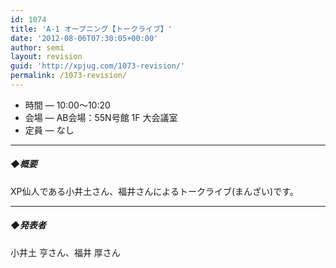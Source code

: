 ```yaml
---
id: 1074
title: 'A-1 オープニング【トークライブ】'
date: '2012-08-06T07:30:05+00:00'
author: semi
layout: revision
guid: 'http://xpjug.com/1073-revision/'
permalink: /1073-revision/
---
```


- 時間 — 10:00〜10:20
- 会場 — AB会場：55N号館 1F 大会議室
- 定員 — なし

---

##### ◆概要

XP仙人である小井土さん、福井さんによるトークライブ(まんざい)です。

---

##### ◆発表者

小井土 亨さん、福井 厚さん